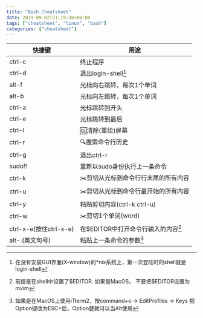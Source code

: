 ```yaml
---
title: "Bash Cheatsheet"
date: 2019-09-02T21:19:38+08:00
tags: ["cheatsheet", "linux", "bash"]
categories: ["cheatsheet"]
---
```

| 快捷键 | 用途                      |
| ------ | ------------------------ |
| ctrl-c | 终止程序                  |
| ctrl-d | 退出login-shell[^1]       |
| alt-f  | 光标向右跳转，每次1个单词 |
| alt-b  | 光标向左跳转，每次1个单词 |
| ctrl-a | 光标跳转到开头            |
| ctrl-e | 光标跳转到最后            |
| ctrl-l | 🆑清除(重绘)屏幕           |
| ctrl-r | 🔍搜索命令行历史           |
| ctrl-g | 退出ctrl-r                |
|  sudo!!|  重新以sudo身份执行上一条命令|
|  ctrl-k| ✂️剪切从光标到命令行行末尾的所有内容 |
|  ctrl-u | ✂️剪切从光标到命令行最开始的所有内容 |
|  ctrl-y | 粘贴剪切内容(ctrl-k ctrl-u)|
|  ctrl-w|  ✂️剪切1个单词(word)|
|  ctrl-x-e(按住ctrl-x-e) |  在$EDITOR中打开命令行输入的内容[^2]|
|  alt-.(英文句号)|  粘贴上一条命令的参数[^3]|




[^1]: 在没有安装GUI界面(X-window)的\*nix系统上，第一次登陆时的shell就是login-shell
[^2]: 前提是在shell中设置了\$EDITOR. 如果是MacOS， 不要把\$EDITOR设置为mvim
[^3]: 如果是在MacOS上使用iTterm2，按command+o -> EditProfiles -> Keys 把Option键改为ESC+后，Option健就可以当Alt使用

